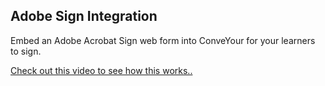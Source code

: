 ## Adobe Sign Integration

Embed an Adobe Acrobat Sign web form into ConveYour for your learners to sign. 

[Check out this video to see how this works..](https://vimeo.com/722727321/7e8829ee87)
